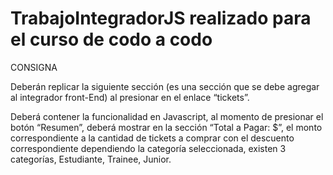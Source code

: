 # TrabajoIntegradorJS realizado para el curso de codo a codo

CONSIGNA

Deberán replicar la siguiente sección (es una sección que se debe agregar al integrador front-End) al presionar en el enlace “tickets”.

Deberá contener la funcionalidad en Javascript, al momento de presionar el botón “Resumen”, deberá mostrar en la sección “Total a Pagar: $”, 
el monto correspondiente a la cantidad de tickets a comprar con el descuento correspondiente dependiendo la categoría seleccionada, existen 3 categorías, 
Estudiante, Trainee, Junior.

